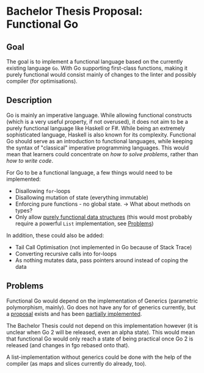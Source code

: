 # Bachelor Thesis Proposal: Functional Go

## Goal

The goal is to implement a functional language based on the currently existing
language `Go`. With Go supporting first-class functions, making it purely functional
would consist mainly of changes to the linter and possibly compiler (for optimisations).

## Description

Go is mainly an imperative language. While allowing functional constructs (which
is a very useful property, if not overused), it does not aim to be a purely functional
language like Haskell or F#.
While being an extremely sophisticated language, Haskell is also known for its complexity.
Functional Go should serve as an introduction to functional languages, while keeping
the syntax of "classical" imperative programming languages. This would mean that
learners could concentrate on _how to solve problems_, rather than _how to write
code_.

For Go to be a functional language, a few things would need to be implemented:

- Disallowing `for`-loops
- Disallowing mutation of state (everything immutable)
- Enforcing pure functions - no global state. -> What about methods on types?
- Only allow [purely functional data structures](https://en.wikipedia.org/wiki/Purely_functional_data_structure)
  (this would most probably require a powerful `List` implementation, see [Problems](#problems))

In addition, these could also be added:

- Tail Call Optimisation (not implemented in Go because of Stack Trace)
- Converting recursive calls into for-loops
- As nothing mutates data, pass pointers around instead of coping the data

## Problems

Functional Go would depend on the implementation of Generics (parametric
polymorphism, mainly). Go does not have any for of generics currently, but a
[proposal](https://go.googlesource.com/proposal/+/master/design/go2draft-generics-overview.md)
exists and has been [partially implemented](https://go-review.googlesource.com/c/go/+/187317).

The Bachelor Thesis could not depend on this implementation however (it is
unclear when Go 2 will be released, even an alpha state).
This would mean that functional Go would only reach a state of being practical
once Go 2 is released (and changes in fgo rebased onto that).

A list-implementation without generics could be done with the help of the compiler
(as maps and slices currently do already, too).
